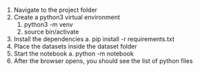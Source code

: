 1. Navigate to the project folder
2. Create a python3 virtual environment
    1. python3 -m venv
    2. source bin/activate
3. Install the dependencies
    a. pip install -r requirements.txt
4. Place the datasets inside the dataset folder
5. Start the notebook
    a. python -m notebook
6. After the browser opens, you should see the list of python files